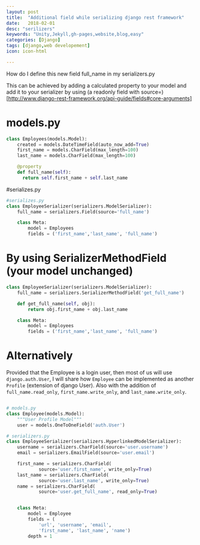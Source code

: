 ```yaml
---
layout: post
title:  "Additional field while serializing django rest framework"
date:   2018-02-01
desc: "serilizers"
keywords: "Unity,Jekyll,gh-pages,website,blog,easy"
categories: [Django]
tags: [django,web developement]
icon: icon-html

---
```


How do I define this new field full_name in my serializers.py

This can be achieved by adding a calculated property to your model and add it to your serializer by using
(a readonly field with source=)[http://www.django-rest-framework.org/api-guide/fields#core-arguments]



# models.py
```python
class Employees(models.Model):
    created = models.DateTimeField(auto_now_add=True)
    first_name = models.CharField(max_length=100)
    last_name = models.CharField(max_length=100)

    @property
    def full_name(self):
      return self.first_name + self.last_name
```
#serializes.py
```python
#serializes.py
class EmployeeSerializer(serializers.ModelSerializer):
    full_name = serializers.Field(source='full_name')

    class Meta:
        model = Employees
        fields = ('first_name','last_name', 'full_name')
```

# By using SerializerMethodField (your model unchanged)
```python
class EmployeeSerializer(serializers.ModelSerializer):
    full_name = serializers.SerializerMethodField('get_full_name')

    def get_full_name(self, obj):
        return obj.first_name + obj.last_name

    class Meta:
        model = Employees
        fields = ('first_name','last_name', 'full_name')
```
# Alternatively
Provided that the Employee is a login user, then most of us will use `django.auth.User`, I will share how `Employee` can be implemented as another `Profile` (extension of django User). Also with the addition of `full_name.read_only`, `first_name.write_only`, and `last_name.write_only`.

```python

# models.py
class Employee(models.Model):
    """User Profile Model"""
    user = models.OneToOneField('auth.User')

# serializers.py
class EmployeeSerializer(serializers.HyperlinkedModelSerializer):
    username = serializers.CharField(source='user.username')
    email = serializers.EmailField(source='user.email')

    first_name = serializers.CharField(
            source='user.first_name', write_only=True)
    last_name = serializers.CharField(
            source='user.last_name', write_only=True)
    name = serializers.CharField(
            source='user.get_full_name', read_only=True)


    class Meta:
        model = Employee
        fields = (
            'url', 'username', 'email',
            'first_name', 'last_name', 'name')
        depth = 1

```
